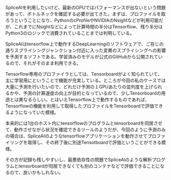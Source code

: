 SpliceAIを利用したいけど、最新のGPUではパフォーマンスが出ないという問題があって、ボトルネックを確認する必要が出てきた。まずは、プロファイルを取ろうということになり、PythonのcProfileやNVIDIAのNsightなどが利用可能だが、これまでにNsightなどによって計算時間の半分はTensorflow、残り半分はPython3のロジックで消費されていることまでは判明している。

SpliceAIはtensorflow上で動作するDeepLearningのソフトウェアで、ご存じの通りスプライシングジャンクション付近に入った変異のスプライシングへの影響を予測するソフトである。学習済みのモデルが公式のGitHubから公開されているので、それがそのまま利用できる。

Tensorflow専用のプロファイラとしては、Tensorboardがよく知られていて、主に学習用にということで機能が充実している。ところが今回の私のケースでは大量に予測を行いたいので、どれだけ予測の１GPUあたりの並列度を上げられるかや、予測の計算速度の向上が目的となっているので、少しTensorboardの用途とは異なるらしい。とはいえTensorflow上で動作するものであれば、Tensorflowの機能を利用して取得したプロファイルをTensorboardで評価できるようになっていた模様。

本来的には1台のホスト内にtensorflowのプログラムとtensorboardを同居させて、動作させながら状況を確認できるツールのようだが、今回のように予測のみの場合は、SpliceAIのようなtensorflowアプリケーションを動作させてプロファイリングを取得し、その終了後に別途Tensotboardで評価ということができる模様。

その方が記録も残しやすいし、最悪依存性の問題でSpliceAIのような解析プログラムとtensorboardが同居できなくても別のコンテナなどで評価できることになるので、良いかもしれない。

